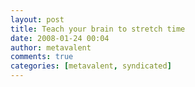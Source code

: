 ```yaml
---
layout: post
title: Teach your brain to stretch time
date: 2008-01-24 00:04
author: metavalent
comments: true
categories: [metavalent, syndicated]
---
```


